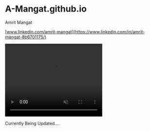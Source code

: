 # A-Mangat.github.io
Amrit Mangat

[www.linkedin.com/amrit-mangat](https://www.linkedin.com/in/amrit-mangat-8b6701175/)

<video width="320" height="240" controls loop = "" muted = "" autoplay = "">
  <source src = "https://github.com/A-Mangat/A-Mangat.github.io/raw/update/Intruder_Alert_Video.mov">
</video>


Currently Being Updated....
